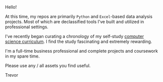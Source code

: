 Hello!

At this time, my repos are primarily `Python` and `Excel`-based data analysis projects. Most of which are declassified tools I've built and utilized in professional settings. 

I've recently began curating a chronology of my self-study [computer science curriculum](https://github.com/rovertm/CS-Curriculum). I find the study fascinating and extremely rewarding.  

I'm a full-time business professional and complete projects and coursework in my spare time.

Please use any / all assets you find useful.

Trevor
